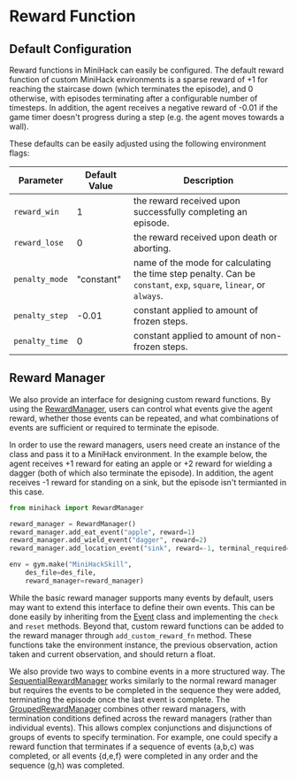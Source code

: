 # Reward Function

## Default Configuration

Reward functions in MiniHack can easily be configured. The default reward function of custom MiniHack environments is a sparse reward of +1 for reaching the staircase down (which terminates the episode), and 0 otherwise, with episodes terminating after a configurable number of timesteps. In addition, the agent receives a negative reward of -0.01 if the game timer doesn't progress during a step (e.g. the agent moves towards a wall).

These defaults can be easily adjusted using the following environment flags:

| Parameter     | Default Value | Description    |
|---------------|---------------|----------------|
|`reward_win`   |1| the reward received upon successfully completing an episode. |
|`reward_lose`  |0| the reward received upon death or aborting. |
|`penalty_mode` |"constant"| name of the mode for calculating the time step penalty. Can be ``constant``, ``exp``, ``square``, ``linear``, or ``always``. |
|`penalty_step` |-0.01| constant applied to amount of frozen steps. |
|`penalty_time` |0| constant applied to amount of non-frozen steps. |

## Reward Manager

We also provide an interface for designing custom reward functions. By using the [RewardManager](../api/minihack.html#minihack.RewardManager), users can control what events give the agent reward, whether those events can be repeated, and what combinations of events are sufficient or required to terminate the episode.

In order to use the reward managers, users need create an instance of the class and pass it to a MiniHack environment. In the example below, the agent receives +1 reward for eating an apple or +2 reward for wielding a dagger (both of which also terminate the episode). In addition, the agent receives -1 reward for standing on a sink, but the episode isn't termianted in this case.
```python
from minihack import RewardManager

reward_manager = RewardManager()
reward_manager.add_eat_event("apple", reward=1)
reward_manager.add_wield_event("dagger", reward=2)
reward_manager.add_location_event("sink", reward=-1, terminal_required=False)

env = gym.make("MiniHackSkill",
    des_file=des_file,
    reward_manager=reward_manager)
```
While the basic reward manager supports many events by default, users may want to extend this interface to define their own events. This can be done easily by inheriting from the [Event](../api/minihack.reward_manager.html#minihack.reward_manager.Event) class and implementing the `check` and `reset` methods. Beyond that, custom reward functions can be added to the reward manager through `add_custom_reward_fn` method. These functions take the environment instance, the previous observation, action taken and current observation, and should return a float.

We also provide two ways to combine events in a more structured way. The [SequentialRewardManager](../api/minihack.reward_manager.html#minihack.reward_manager.SequentialRewardManager) works similarly to the normal reward manager but requires the events to be completed in the sequence they were added, terminating the episode once the last event is complete. The [GroupedRewardManager](../api/minihack.reward_manager.html#minihack.reward_manager.GroupedRewardManager) combines other reward managers, with termination conditions defined across the reward managers (rather than individual events). This allows complex conjunctions and disjunctions of groups of events to specify termination. For example, one could specify a reward function that terminates if a sequence of events (a,b,c) was completed, or all events \{d,e,f\} were completed in any order and the sequence (g,h) was completed.
